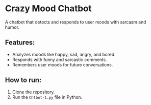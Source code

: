 # Crazy Mood Chatbot

A chatbot that detects and responds to user moods with sarcasm and humor. 

## Features:
- Analyzes moods like happy, sad, angry, and bored.
- Responds with funny and sarcastic comments.
- Remembers user moods for future conversations.

## How to run:
1. Clone the repository.
2. Run the `Chtbot-1.py` file in Python.
